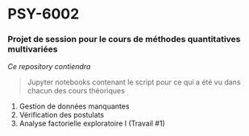# PSY-6002
### Projet de session pour le cours de méthodes quantitatives multivariées

*Ce repository contiendra*

> Jupyter notebooks contenant le script pour ce qui a été vu dans chacun des cours théoriques

1. Gestion de données manquantes
2. Vérification des postulats
3. Analyse factorielle exploratoire I (Travail #1) 


> 
